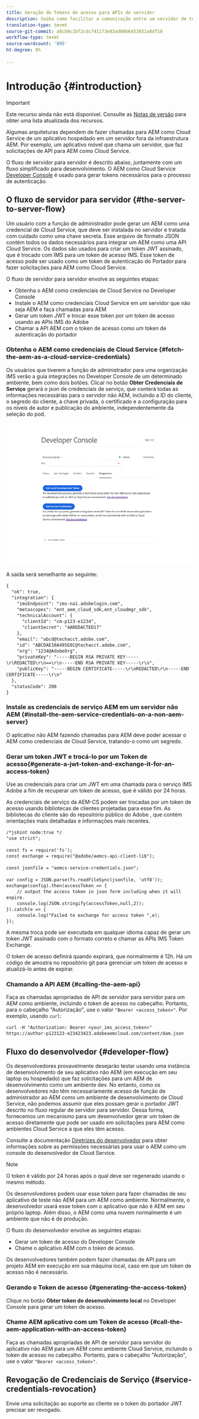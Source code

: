 ```yaml
---
title: Geração de Tokens de acesso para APIs do servidor
description: Saiba como facilitar a comunicação entre um servidor de terceiros e o AEM como Cloud Service gerando um token JWT seguro
translation-type: tm+mt
source-git-commit: a8cb0c1bf2cdc741173e83ad00b6453931a8df18
workflow-type: tm+mt
source-wordcount: '895'
ht-degree: 0%

---
```



# Introdução {#introduction}

>[!IMPORTANT]
>
>Este recurso ainda não está disponível. Consulte as [Notas de versão](/help/release-notes/release-notes-cloud/release-notes-current.md) para obter uma lista atualizada dos recursos.

Algumas arquiteturas dependem de fazer chamadas para AEM como Cloud Service de um aplicativo hospedado em um servidor fora da infraestrutura AEM. Por exemplo, um aplicativo móvel que chama um servidor, que faz solicitações de API para AEM como Cloud Service.

O fluxo de servidor para servidor é descrito abaixo, juntamente com um fluxo simplificado para desenvolvimento. O AEM como Cloud Service [Developer Console](development-guidelines.md#crxde-lite-and-developer-console) é usado para gerar tokens necessários para o processo de autenticação.

## O fluxo de servidor para servidor {#the-server-to-server-flow}

Um usuário com a função de administrador pode gerar um AEM como uma credencial de Cloud Service, que deve ser instalada no servidor e tratada com cuidado como uma chave secreta. Esse arquivo de formato JSON contém todos os dados necessários para integrar um AEM como uma API Cloud Service. Os dados são usados para criar um token JWT assinado, que é trocado com IMS para um token de acesso IMS. Esse token de acesso pode ser usado como um token de autenticação do Portador para fazer solicitações para AEM como Cloud Service.

O fluxo de servidor para servidor envolve as seguintes etapas:

* Obtenha o AEM como credenciais de Cloud Service no Developer Console
* Instale o AEM como credenciais Cloud Service em um servidor que não seja AEM e faça chamadas para AEM
* Gerar um token JWT e trocar esse token por um token de acesso usando as APIs IMS do Adobe
* Chamar a API AEM com o token de acesso como um token de autenticação do portador

### Obtenha o AEM como credenciais de Cloud Service {#fetch-the-aem-as-a-cloud-service-credentials}

Os usuários que tiverem a função de administrador para uma organização IMS verão a guia integrações no Developer Console de um determinado ambiente, bem como dois botões. Clicar no botão **Obter Credenciais de Serviço** gerará o json de credenciais de serviço, que conterá todas as informações necessárias para o servidor não AEM, incluindo a ID do cliente, o segredo do cliente, a chave privada, o certificado e a configuração para os níveis de autor e publicação do ambiente, independentemente da seleção do pod.

![Geração JWT](assets/JWTtoken3.png)

A saída será semelhante ao seguinte:

```
{
  "ok": true,
  "integration": {
    "imsEndpoint": "ims-na1.adobelogin.com",
    "metascopes": "ent_aem_cloud_sdk,ent_cloudmgr_sdk",
    "technicalAccount": {
      "clientId": "cm-p123-e1234",
      "clientSecret": "4AREDACTED17"
    },
    "email": "abcd@techacct.adobe.com",
    "id": "ABCDAE10A495E8C@techacct.adobe.com",
    "org": "1234@AdobeOrg",
    "privateKey": "-----BEGIN RSA PRIVATE KEY-----\r\REDACTED\r\n==\r\n-----END RSA PRIVATE KEY-----\r\n",
    "publicKey": "-----BEGIN CERTIFICATE-----\r\nREDACTED\r\n-----END CERTIFICATE-----\r\n"
  },
  "statusCode": 200
}
```

### Instale as credenciais de serviço AEM em um servidor não AEM {#install-the-aem-service-credentials-on-a-non-aem-server}

O aplicativo não AEM fazendo chamadas para AEM deve poder acessar o AEM como credenciais de Cloud Service, tratando-o como um segredo.

### Gerar um token JWT e trocá-lo por um Token de acesso{#generate-a-jwt-token-and-exchange-it-for-an-access-token}

Use as credenciais para criar um JWT em uma chamada para o serviço IMS Adobe a fim de recuperar um token de acesso, que é válido por 24 horas.

As credenciais de serviço da AEM-CS podem ser trocadas por um token de acesso usando bibliotecas de clientes projetadas para esse fim. As bibliotecas do cliente são do repositório público do Adobe [](https://github.com/adobe/aemcs-api-client-lib), que contém orientações mais detalhadas e informações mais recentes.

```
/*jshint node:true */
"use strict";

const fs = require('fs');
const exchange = require("@adobe/aemcs-api-client-lib");

const jsonfile = "aemcs-service-credentials.json";

var config = JSON.parse(fs.readFileSync(jsonfile, 'utf8'));
exchange(config).then(accessToken => {
    // output the access token in json form including when it will expire.
    console.log(JSON.stringify(accessToken,null,2));
}).catch(e => {
    console.log("Failed to exchange for access token ",e);
});
```

A mesma troca pode ser executada em qualquer idioma capaz de gerar um token JWT assinado com o formato correto e chamar as APIs IMS Token Exchange.

O token de acesso definirá quando expirará, que normalmente é 12h. Há um código de amostra no repositório git para gerenciar um token de acesso e atualizá-lo antes de expirar.

### Chamando a API AEM {#calling-the-aem-api}

Faça as chamadas apropriadas de API de servidor para servidor para um AEM como ambiente, incluindo o token de acesso no cabeçalho. Portanto, para o cabeçalho &quot;Autorização&quot;, use o valor `"Bearer <access_token>"`. Por exemplo, usando `curl`:

```curlc
curl -H "Authorization: Bearer <your_ims_access_token>" https://author-p123123-e23423423.adobeaemcloud.com/content/dam.json
```

## Fluxo do desenvolvedor {#developer-flow}

Os desenvolvedores provavelmente desejarão testar usando uma instância de desenvolvimento de seu aplicativo não AEM (em execução em seu laptop ou hospedado) que faz solicitações para um AEM de desenvolvimento como um ambiente dev. No entanto, como os desenvolvedores não têm necessariamente acesso de função de administrador ao AEM como um ambiente de desenvolvimento de Cloud Service, não podemos assumir que eles possam gerar o portador JWT descrito no fluxo regular de servidor para servidor. Dessa forma, fornecemos um mecanismo para um desenvolvedor gerar um token de acesso diretamente que pode ser usado em solicitações para AEM como ambientes Cloud Service a que eles têm acesso.

Consulte a documentação [Diretrizes do desenvolvedor](/help/implementing/developing/introduction/development-guidelines.md#crxde-lite-and-developer-console) para obter informações sobre as permissões necessárias para usar o AEM como um console do desenvolvedor de Cloud Service.

>[!NOTE]
>
>O token é válido por 24 horas após o qual deve ser regenerado usando o mesmo método.

Os desenvolvedores podem usar esse token para fazer chamadas de seu aplicativo de teste não AEM para um AEM como ambiente. Normalmente, o desenvolvedor usará esse token com o aplicativo que não é AEM em seu próprio laptop. Além disso, o AEM como uma nuvem normalmente é um ambiente que não é de produção.

O fluxo do desenvolvedor envolve as seguintes etapas:

* Gerar um token de acesso do Developer Console
* Chame o aplicativo AEM com o token de acesso.

Os desenvolvedores também podem fazer chamadas de API para um projeto AEM em execução em sua máquina local, caso em que um token de acesso não é necessário.

### Gerando o Token de acesso {#generating-the-access-token}

Clique no botão **Obter token de desenvolvimento local** no Developer Console para gerar um token de acesso.

### Chame AEM aplicativo com um Token de acesso {#call-the-aem-application-with-an-access-token}

Faça as chamadas apropriadas de API de servidor para servidor do aplicativo não AEM para um AEM como ambiente Cloud Service, incluindo o token de acesso no cabeçalho. Portanto, para o cabeçalho &quot;Autorização&quot;, use o valor `"Bearer <access_token>"`.

## Revogação de Credenciais de Serviço {#service-credentials-revocation}

Envie uma solicitação ao suporte ao cliente se o token do portador JWT precisar ser revogado.